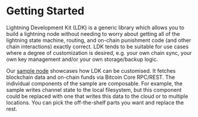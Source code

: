 # Getting Started

Lightning Development Kit (LDK) is a generic library which allows you to build a lightning node without needing to worry about getting all of the lightning state machine, routing, and on-chain punishment code (and other chain interactions) exactly correct. LDK tends to be suitable for use cases where a degree of customization is desired, e.g. your own chain sync, your own key management and/or your own storage/backup logic.

Our [sample node](https://github.com/lightningdevkit/ldk-sample) showcases how LDK can be customised. It fetches blockchain data and on-chain funds via Bitcoin Core RPC/REST. The individual components of the sample are composable. For example, the sample writes channel state to the local filesystem, but this component could be replaced with one that writes this data to the cloud or to multiple locations. You can pick the off-the-shelf parts you want and replace the rest. 

